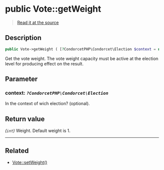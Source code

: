 # public Vote::getWeight

> [Read it at the source](https://github.com/julien-boudry/Condorcet/blob/master/src/Vote.php#L676)

## Description    

```php
public Vote->getWeight ( [?CondorcetPHP\Condorcet\Election $context = null] ): int
```

Get the vote weight. The vote weight capacity must be active at the election level for producing effect on the result.

## Parameter

### **context:** *`?CondorcetPHP\Condorcet\Election`*   
In the context of wich election? (optional).    


## Return value   

*(`int`)* Weight. Default weight is 1.


---------------------------------------

## Related

* [Vote::setWeight()](/Docs/api-reference/Vote%20Class/Vote--setWeight().md)    
